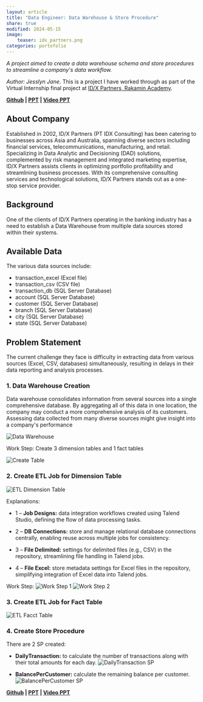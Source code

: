 ```yaml
---
layout: article
title: "Data Engineer: Data Warehouse & Store Procedure"
share: true
modified: 2024-05-15
image:
    teaser: idx_partners.png
categories: portofolio
---
```


*A project aimed to create a data warehouse schema and store procedures to streamline a company's data workflow.*

<i>Author: Jesslyn Jane</i>. This is a project I have worked through as part of the Virtual Internship final project at [ID/X Partners, Rakamin Academy](https://www.rakamin.com/virtual-internship-experience/data-engineer-id-x-partners).

<strong>[Github](https://github.com/jesslynnjane/ID-X_Data_Engineer?tab=readme-ov-file#1-data-warehouse-creation) \| [PPT](https://drive.google.com/file/d/1eZDgUgX2j5LzYxUypwYbV_yE7xmZ7328/view?usp=sharing) \| [Video PPT](https://drive.google.com/file/d/1XNd25OtA1SDWuTOU_T_FsI-xfGocxehU/view?usp=sharing)</strong>


## About Company
Established in 2002, ID/X Partners (PT IDX Consulting) has been catering to businesses across Asia and Australia, spanning diverse sectors including financial services, telecommunications, manufacturing, and retail. Specializing in Data Analytic and Decisioning (DAD) solutions, complemented by risk management and integrated marketing expertise, ID/X Partners assists clients in optimizing portfolio profitability and streamlining business processes. With its comprehensive consulting services and technological solutions, ID/X Partners stands out as a one-stop service provider.


## Background
One of the clients of ID/X Partners operating in the banking industry has a need to establish a Data Warehouse from multiple data sources stored within their systems.

## Available Data
The various data sources include:
- transaction_excel (Excel file)
- transaction_csv (CSV file)
- transaction_db (SQL Server Database)
- account (SQL Server Database)
- customer (SQL Server Database)
- branch (SQL Server Database)
- city (SQL Server Database)
- state (SQL Server Database)

## Problem Statement
The current challenge they face is difficulty in extracting data from various sources (Excel, CSV, databases) simultaneously, resulting in delays in their data reporting and analysis processes.


### 1. Data Warehouse Creation
Data warehouse consolidates information from several sources into a single comprehensive database. By aggregating all of this data in one location, the company may conduct a more comprehensive analysis of its customers. Assessing data collected from many diverse sources might give insight into a company's performance


![Data Warehouse](/images/data_warehouse.PNG)

Work Step: Create 3 dimension tables and 1 fact tables

![Create Table](/images/create_table.PNG)

### 2. Create ETL Job for Dimension Table
![ETL Dimension Table](/images/etl_job.PNG)

Explanations:
* 1 – **Job Designs:** data integration workflows created using Talend Studio, defining the flow of data processing tasks.

* 2 – **DB Connections:** store and manage relational database connections centrally, enabling reuse across multiple jobs for consistency.
* 3 – **File Delimited:** settings for delimited files (e.g., CSV) in the repository, streamlining file handling in Talend jobs.
* 4 – **File Excel:** store metadata settings for Excel files in the repository, simplifying integration of Excel data into Talend jobs.

Work Step:
![Work Step 1](/images/work_step_1.PNG)
![Work Step 2](/images/work_step_2.PNG)

### 3. Create ETL Job for Fact Table
![ETL Facct Table](/images/etl_job_2.PNG)

### 4. Create Store Procedure

There are 2 SP created:
- **DailyTransaction:** to calculate the number of transactions along with their total amounts for each day.
![DailyTransaction SP](/images/sp_1.PNG)

- **BalancePerCustomer:** calculate the remaining balance per customer.
![BalancePerCustomer SP](/images/sp2.PNG)


<strong>[Github](https://github.com/jesslynnjane/ID-X_Data_Engineer?tab=readme-ov-file#1-data-warehouse-creation) \| [PPT](https://drive.google.com/file/d/1eZDgUgX2j5LzYxUypwYbV_yE7xmZ7328/view?usp=sharing) \| [Video PPT](https://drive.google.com/file/d/1XNd25OtA1SDWuTOU_T_FsI-xfGocxehU/view?usp=sharing)</strong>